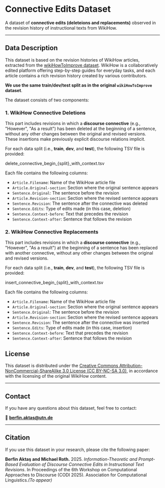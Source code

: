 # Connective Edits Dataset

A dataset of **connective edits (deleteions and replacements)** observed in the revision history of instructional texts from WikiHow.

---

##  Data Description

This dataset is based on the revision histories of WikiHow articles, extracted from the [wikiHowToImprove dataset](https://github.com/irshadbhat/wikiHowToImprove). WikiHow is a collaboratively edited platform offering step-by-step guides for everyday tasks, and each article contains a rich revision history created by various contributors.

**We use the same train/dev/test split as in the original `wikiHowToImprove` dataset**.

The dataset consists of two components:

### 1. WikiHow Connective Deletions

This part includes revisions in which a **discourse connective** (e.g., "However", "As a result") has been deleted at the beginning of a sentence, without any other changes between the original and revised versions. These insertions make previously explicit discourse relations implicit.

For each data split (i.e., **train**, **dev**, and **test**), the following TSV file is provided:

delete_connective_begin_{split}_with_context.tsv

Each file contains the following columns:

- `Article.Filename`: Name of the WikiHow article file  
- `Article.Original-section`: Section where the original sentence appears  
- `Sentence.Original`: The sentence before the revision  
- `Article.Revision-section`: Section where the revised sentence appears  
- `Sentence.Revision`: The sentence after the connective was deleted  
- `Sentence.Edits`: Type of edits made (in this case, deletion)  
- `Sentence.Context-before`: Text that precedes the revision  
- `Sentence.Context-after`: Sentence that follows the revision  

### 2. WikiHow Connective Replacements

This part includes revisions in which a **discourse connective** (e.g., "However", "As a result")  at the beginning of a sentence has been replaced with another connective, without any other changes between the original and revised versions.

For each data split (i.e., **train**, **dev**, and **test**), the following TSV file is provided:

insert_connective_begin_{split}_with_context.tsv

Each file contains the following columns:

- `Article.Filename`: Name of the WikiHow article file  
- `Article.Original-section`: Section where the original sentence appears  
- `Sentence.Original`: The sentence before the revision  
- `Article.Revision-section`: Section where the revised sentence appears  
- `Sentence.Revision`: The sentence after the connective was inserted  
- `Sentence.Edits`: Type of edits made (in this case, insertion)  
- `Sentence.Context-before`: Text that precedes the revision  
- `Sentence.Context-after`: Sentence that follows the revision  

## License

This dataset is distributed under the [Creative Commons Attribution-NonCommercial-ShareAlike 3.0 License (CC BY-NC-SA 3.0)](https://creativecommons.org/licenses/by-nc-sa/3.0/), in accordance with the licensing of the original WikiHow content.

---

## Contact

If you have any questions about this dataset, feel free to contact:

📧 **berfin.aktas@utn.de**

---

## Citation
If you use this dataset in your research, please cite the following paper:

**Berfin Aktaş and Michael Roth.** 2025. *Information-Theoretic and Prompt-Based Evaluation of Discourse Connective Edits in Instructional Text Revisions*. In Proceedings of the 6th Workshop on Computational Approaches to Discourse (CODI 2025). Association for Computational Linguistics.*(To appear)*

